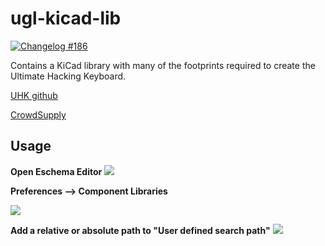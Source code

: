 # ugl-kicad-lib

[![Changelog #186](https://img.shields.io/badge/changelog-%23186-lightgrey.svg)](https://changelog.com/186)

Contains a KiCad library with many of the footprints required to create the Ultimate Hacking Keyboard.

[UHK github](https://github.com/UltimateHackingKeyboard)

[CrowdSupply](https://www.crowdsupply.com/ugl/ultimate-hacking-keyboard)

## Usage

**Open Eschema Editor**
![](http://cl.ly/2b2O3G1w0D3O/Screen%20Shot%202015-12-13%20at%209.05.15%20PM.png)

**Preferences --> Component Libraries**

![](http://cl.ly/2E303G0h153T/Screen%20Shot%202015-12-13%20at%209.04.06%20PM.png)

**Add a relative or absolute path to "User defined search path"**
![](http://cl.ly/1W3p1Y0M1I0w/Screen%20Shot%202015-12-13%20at%209.03.40%20PM.png)
